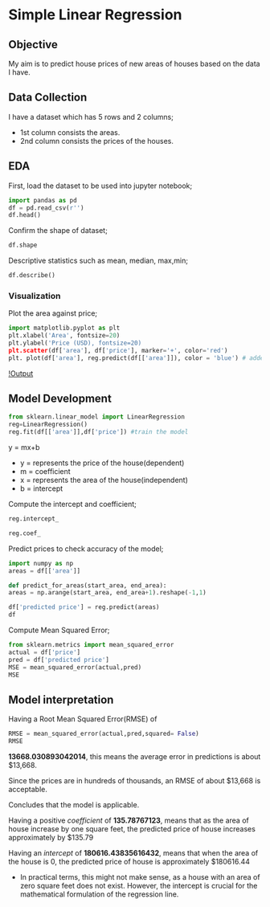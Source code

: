 # Simple Linear Regression 
## Objective
My aim is to predict house prices of new areas of houses based on the data I have.
## Data Collection 

I have a dataset which has 5 rows and 2 columns;
- 1st column consists the areas.
- 2nd column consists the prices of the houses.
## EDA 
First, load the dataset to be used into jupyter notebook;
```python
import pandas as pd
df = pd.read_csv(r'')
df.head()
```

Confirm the shape of dataset;
```python
df.shape
```
Descriptive statistics such as mean, median, max,min;
```python
df.describe()
```
### Visualization
Plot the area against price;
```python
import matplotlib.pyplot as plt
plt.xlabel('Area', fontsize=20)
plt.ylabel('Price (USD), fontsize=20)
plt.scatter(df['area'], df['price'], marker='+', color='red')
plt. plot(df['area'], reg.predict(df[['area']]), color = 'blue') # added after model development
```

[!Output]()

## Model Development 
```python
from sklearn.linear_model import LinearRegression
reg=LinearRegression()
reg.fit(df[['area']],df['price']) #train the model
```
y = mx+b 
- y = represents the price of the house(dependent)
- m = coefficient
- x = represents the area of the house(independent) 
- b = intercept

Compute the intercept and coefficient;
```python
reg.intercept_
```

```python
reg.coef_
```
Predict prices to check accuracy of the model;
```python
import numpy as np
areas = df[['area']]

def predict_for_areas(start_area, end_area):
areas = np.arange(start_area, end_area+1).reshape(-1,1)

df['predicted price'] = reg.predict(areas)
df
```

Compute Mean Squared Error;
```python
from sklearn.metrics import mean_squared_error
actual = df['price']
pred = df['predicted price']
MSE = mean_squared_error(actual,pred)
MSE
```

## Model interpretation
Having a Root Mean Squared Error(RMSE) of 
```python
RMSE = mean_squared_error(actual,pred,squared= False)
RMSE
```
**13668.030893042014**, this means the average error in predictions is about $13,668.

Since the prices are in hundreds of thousands, an RMSE of about $13,668 is acceptable.

Concludes that the model is applicable.

Having a positive _coefficient_ of **135.78767123**, means that as the area of house increase by one square feet, the predicted price of house increases approximately by $135.79

Having an _intercept_ of **180616.43835616432**, means that when the area of the house is 0, the predicted price of house is approximately $180616.44

- In practical terms, this might not make sense, as a house with an area of zero square feet does not exist. However, the intercept is crucial for the mathematical formulation of the regression line.
